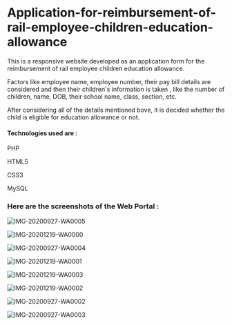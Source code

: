 # Application-for-reimbursement-of-rail-employee-children-education-allowance



This is a responsive website developed as an application form for the reimbursement of rail employee children education allowance. 

Factors like employee name, employee number, their pay bill details are considered and then their children's information is taken , like the number of children, name, DOB, their school name, class, section, etc.

After considering all of the details mentioned bove, it is decided whether the child is eligible for education allowance or not.

#### Technologies used are :
PHP

HTML5

CSS3

MySQL



### Here are the screenshots of the Web Portal :



![IMG-20200927-WA0005](https://user-images.githubusercontent.com/76059423/102691841-87901a00-4235-11eb-9812-59495f7512a0.jpg)





![IMG-20201219-WA0000](https://user-images.githubusercontent.com/76059423/102691942-2ae12f00-4236-11eb-9c9f-a670c40c41d8.jpg)





![IMG-20200927-WA0004](https://user-images.githubusercontent.com/76059423/102691979-624fdb80-4236-11eb-9641-985419cbf6b5.jpg)





![IMG-20201219-WA0001](https://user-images.githubusercontent.com/76059423/102692214-ea82b080-4237-11eb-8bb6-979e38a8033e.jpg)





![IMG-20201219-WA0003](https://user-images.githubusercontent.com/76059423/102692314-8ad8d500-4238-11eb-8760-9c8f32e2eb39.jpg)





![IMG-20201219-WA0002](https://user-images.githubusercontent.com/76059423/102717670-c1325500-4309-11eb-8c7d-d82424a9e1fb.jpg)





![IMG-20200927-WA0002](https://user-images.githubusercontent.com/76059423/102692358-c96e8f80-4238-11eb-82ac-4f7a2e39af4b.jpg)





![IMG-20200927-WA0003](https://user-images.githubusercontent.com/76059423/102692409-ffac0f00-4238-11eb-89fa-676eb9204fd6.jpg)
